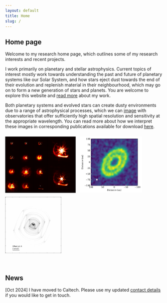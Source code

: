 ```yaml
---
layout: default
title: Home
slug: /
---
```


## Home page

Welcome to my research home page, which outlines some of my research interests and recent projects. 

I work primarily on planetary and stellar astrophysics. Current topics of interest mostly work towards understanding the past and future of planetary systems like our Solar System, and how stars eject dust towards the end of their evolution and replenish material in their neighbourhood, which may go on to form a new generation of stars and planets. You are welcome to explore this website and [read more](./science) about my work. 

Both planetary systems and evolved stars can create dusty environments due to a range of astrophysical processes, which we can [image](./press) with observatories that offer sufficiently high spatial resolution and sensitivity at the appropriate wavelength. You can read more about how we interpret these images in corresponding publications available for download [here](./publications). 

<!-- Students who are interested in [collaborating](./people) are welcome to get in touch. -->

<div style="">
<img src="./img/Collage.png" style="height: 180px; margin-right: 10px; margin-bottom: 0px; margin-top: 10px;">
<img src="./img/nospf_example.pdf" style="height: 180px; margin-right: 10px; margin-bottom: 0px; margin-top: 10px;">
<img src="./img/WR112_slow.gif" style="height: 180px; margin-bottom: 0px; margin-top: 10px;">
</div>
<br/><br/>

## News

[Oct 2024] I have moved to Caltech. Please use my updated [contact details](./about) if you would like to get in touch. 



